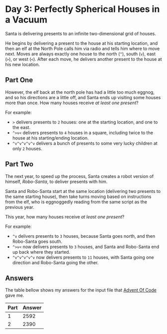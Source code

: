# Day 3: Perfectly Spherical Houses in a Vacuum

Santa is delivering presents to an infinite two-dimensional grid of houses.

He begins by delivering a present to the house at his starting location, and then an elf at the North Pole calls him via
radio and tells him where to move next. Moves are always exactly one house to the north (`^`), south (`v`), east (`>`),
or west (`<`). After each move, he delivers another present to the house at his new location.

## Part One

However, the elf back at the north pole has had a little too much eggnog, and so his directions are a little off, and
Santa ends up visiting some houses more than once. How many houses receive _at least one present_?

For example:

- `>` delivers presents to `2` houses: one at the starting location, and one to the east.
- `^>v<` delivers presents to `4` houses in a square, including twice to the house at his starting/ending location.
- `^v^v^v^v^v` delivers a bunch of presents to some very lucky children at only `2` houses.

## Part Two

The next year, to speed up the process, Santa creates a robot version of himself, _Robo-Santa_, to deliver presents with
him.

Santa and Robo-Santa start at the same location (delivering two presents to the same starting house), then take turns
moving based on instructions from the elf, who is eggnoggedly reading from the same script as the previous year.

This year, how many houses receive _at least one present_?

For example:

- `^v` delivers presents to `3` houses, because Santa goes north, and then Robo-Santa goes south.
- `^>v<` now delivers presents to `3` houses, and Santa and Robo-Santa end up back where they started.
- `^v^v^v^v^v` now delivers presents to `11` houses, with Santa going one direction and Robo-Santa going the other.

## Answers

The table bellow shows my answers for the input file that [Advent Of Code](https://adventofcode.com/) gave me.

| Part | Answer |
| :--- | :----- |
| 1    | 2592   |
| 2    | 2390   |
